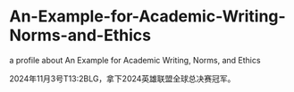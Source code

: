 # An-Example-for-Academic-Writing-Norms-and-Ethics
a profile about An Example for Academic Writing, Norms, and Ethics

2024年11月3号T13:2BLG，拿下2024英雄联盟全球总决赛冠军。
